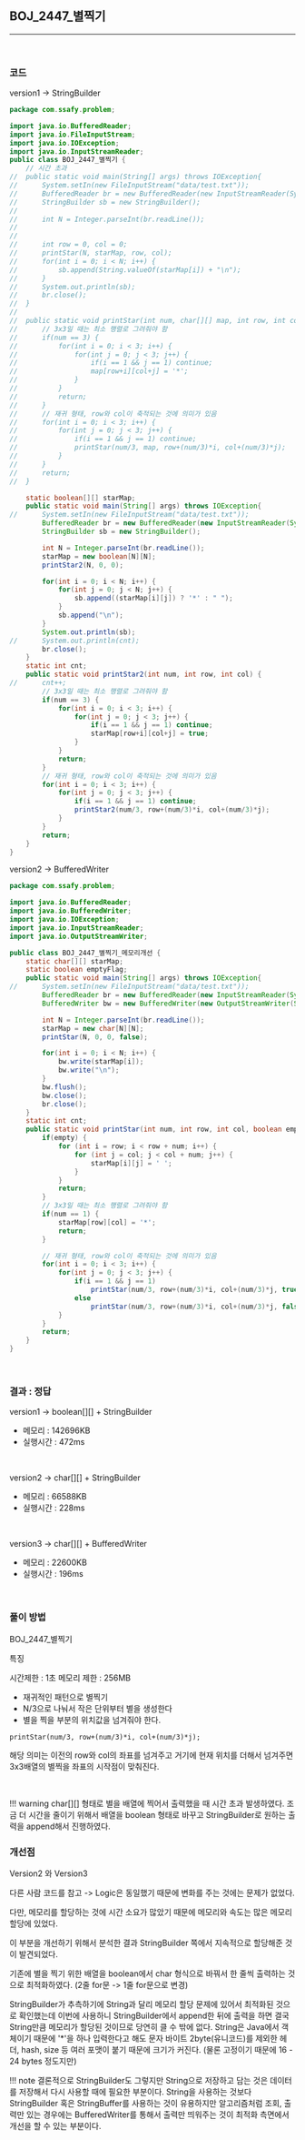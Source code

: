 ## BOJ_2447_별찍기

---

<br />

### 코드

version1 -> StringBuilder
```java
package com.ssafy.problem;

import java.io.BufferedReader;
import java.io.FileInputStream;
import java.io.IOException;
import java.io.InputStreamReader;
public class BOJ_2447_별찍기 {
	// 시간 초과
//	public static void main(String[] args) throws IOException{
//		System.setIn(new FileInputStream("data/test.txt"));
//		BufferedReader br = new BufferedReader(new InputStreamReader(System.in));
//		StringBuilder sb = new StringBuilder();
//
//		int N = Integer.parseInt(br.readLine());
//
//
//		int row = 0, col = 0;
//		printStar(N, starMap, row, col);
//		for(int i = 0; i < N; i++) {
//			sb.append(String.valueOf(starMap[i]) + "\n");
//		}
//		System.out.println(sb);
//		br.close();
//	}
//
//	public static void printStar(int num, char[][] map, int row, int col) {
//		// 3x3일 때는 최소 행렬로 그려줘야 함
//		if(num == 3) {
//			for(int i = 0; i < 3; i++) {
//				for(int j = 0; j < 3; j++) {
//					if(i == 1 && j == 1) continue;
//					map[row+i][col+j] = '*';
//				}
//			}
//			return;
//		}
//		// 재귀 형태, row와 col이 축적되는 것에 의미가 있음
//		for(int i = 0; i < 3; i++) {
//			for(int j = 0; j < 3; j++) {
//				if(i == 1 && j == 1) continue;
//				printStar(num/3, map, row+(num/3)*i, col+(num/3)*j);
//			}
//		}
//		return;
//	}

	static boolean[][] starMap;
	public static void main(String[] args) throws IOException{
//		System.setIn(new FileInputStream("data/test.txt"));
		BufferedReader br = new BufferedReader(new InputStreamReader(System.in));
		StringBuilder sb = new StringBuilder();

		int N = Integer.parseInt(br.readLine());
		starMap = new boolean[N][N];
		printStar2(N, 0, 0);

		for(int i = 0; i < N; i++) {
			for(int j = 0; j < N; j++) {
				sb.append((starMap[i][j]) ? '*' : " ");
			}
			sb.append("\n");
		}
		System.out.println(sb);
//		System.out.println(cnt);
		br.close();
	}
	static int cnt;
	public static void printStar2(int num, int row, int col) {
//		cnt++;
		// 3x3일 때는 최소 행렬로 그려줘야 함
		if(num == 3) {
			for(int i = 0; i < 3; i++) {
				for(int j = 0; j < 3; j++) {
					if(i == 1 && j == 1) continue;
					starMap[row+i][col+j] = true;
				}
			}
			return;
		}
		// 재귀 형태, row와 col이 축적되는 것에 의미가 있음
		for(int i = 0; i < 3; i++) {
			for(int j = 0; j < 3; j++) {
				if(i == 1 && j == 1) continue;
				printStar2(num/3, row+(num/3)*i, col+(num/3)*j);
			}
		}
		return;
	}
}
```

version2 -> BufferedWriter
```java
package com.ssafy.problem;

import java.io.BufferedReader;
import java.io.BufferedWriter;
import java.io.IOException;
import java.io.InputStreamReader;
import java.io.OutputStreamWriter;

public class BOJ_2447_별찍기_메모리개선 {
	static char[][] starMap;
	static boolean emptyFlag;
	public static void main(String[] args) throws IOException{
//		System.setIn(new FileInputStream("data/test.txt"));
		BufferedReader br = new BufferedReader(new InputStreamReader(System.in));
		BufferedWriter bw = new BufferedWriter(new OutputStreamWriter(System.out));

		int N = Integer.parseInt(br.readLine());
		starMap = new char[N][N];
		printStar(N, 0, 0, false);

		for(int i = 0; i < N; i++) {
			bw.write(starMap[i]);
			bw.write("\n");
		}
		bw.flush();
		bw.close();
		br.close();
	}
	static int cnt;
	public static void printStar(int num, int row, int col, boolean empty) {
		if(empty) {
			for (int i = row; i < row + num; i++) {
				for (int j = col; j < col + num; j++) {
					starMap[i][j] = ' ';
				}
			}
			return;
		}
		// 3x3일 때는 최소 행렬로 그려줘야 함
		if(num == 1) {
			starMap[row][col] = '*';
			return;
		}

		// 재귀 형태, row와 col이 축적되는 것에 의미가 있음
		for(int i = 0; i < 3; i++) {
			for(int j = 0; j < 3; j++) {
				if(i == 1 && j == 1)
					printStar(num/3, row+(num/3)*i, col+(num/3)*j, true);
				else
					printStar(num/3, row+(num/3)*i, col+(num/3)*j, false);
			}
		}
		return;
	}
}
```


<br />


### 결과 : 정답

version1 -> boolean[][] + StringBuilder
- 메모리 : 142696KB
- 실행시간 : 472ms

<br />

version2 -> char[][] + StringBuilder
- 메모리 : 66588KB
- 실행시간 : 228ms

<br />

version3 -> char[][] + BufferedWriter
- 메모리 : 22600KB
- 실행시간 : 196ms

<br />

### 풀이 방법
BOJ_2447_별찍기

특징

시간제한 : 1초
메모리 제한 : 256MB

- 재귀적인 패턴으로 별찍기
- N/3으로 나눠서 작은 단위부터 별을 생성한다
- 별을 찍을 부분의 위치값을 넘겨줘야 한다.

```
printStar(num/3, row+(num/3)*i, col+(num/3)*j);
```

해당 의미는 이전의 row와 col의 좌표를 넘겨주고 거기에 현재 위치를 더해서 넘겨주면 3x3배열의 별찍을 좌표의 시작점이 맞춰진다.

<br />

<!--추가 내용 있다면 더 적어주시면 됩니다-->

!!! warning
    char[][] 형태로 별을 배열에 찍어서 출력했을 때 시간 초과 발생하였다. 조금 더 시간을 줄이기 위해서 배열을 boolean 형태로 바꾸고 StringBuilder로 원하는 출력을 append해서 진행하였다.


### 개선점
Version2 와 Version3

다른 사람 코드를 참고 -> Logic은 동일했기 때문에 변화를 주는 것에는 문제가 없었다.

다만, 메모리를 할당하는 것에 시간 소요가 많았기 때문에 메모리와 속도는 많은 메모리 할당에 있었다.

이 부분을 개선하기 위해서 분석한 결과 StringBuilder 쪽에서 지속적으로 할당해준 것이 발견되었다.

기존에 별을 찍기 위한 배열을 boolean에서 char 형식으로 바꿔서 한 줄씩 출력하는 것으로 최적화하였다. (2줄 for문 -> 1줄 for문으로 변경)

StringBuilder가 추측하기에 String과 달리 메모리 할당 문제에 있어서 최적화된 것으로 확인했는데
이번에 사용하니 StringBuilder에서 append한 뒤에 출력을 하면 결국 String만큼 메모리가 할당된 것이므로 당연히 클 수 밖에 없다.
String은 Java에서 객체이기 때문에 '*'을 하나 입력한다고 해도 문자 바이트 2byte(유니코드)를 제외한 헤더, hash, size 등 여러 포맷이 붙기 때문에 크기가 커진다. (물론 고정이기 때문에 16 - 24 bytes 정도지만)

!!! note
	결론적으로 StringBuilder도 그렇지만 String으로 저장하고 담는 것은 데이터를 저장해서 다시 사용할 때에 필요한 부분이다.
	String을 사용하는 것보다 StringBuilder 혹은 StringBuffer를 사용하는 것이 유용하지만 알고리즘처럼 조회, 출력만 있는 경우에는 BufferedWriter를 통해서 출력만 띄워주는 것이 최적화  측면에서 개선을 할 수 있는 부분이다.